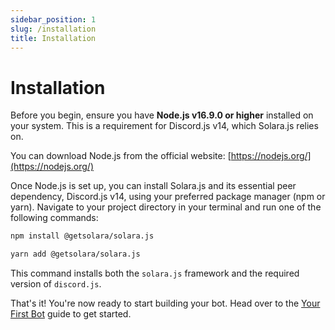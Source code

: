 ```yaml
---
sidebar_position: 1
slug: /installation
title: Installation
---
```


# Installation

Before you begin, ensure you have **Node.js v16.9.0 or higher** installed on your system. This is a requirement for Discord.js v14, which Solara.js relies on.

You can download Node.js from the official website: [https://nodejs.org/](https://nodejs.org/)

Once Node.js is set up, you can install Solara.js and its essential peer dependency, Discord.js v14, using your preferred package manager (npm or yarn). Navigate to your project directory in your terminal and run one of the following commands:

```bash title="Using npm"
npm install @getsolara/solara.js 
```

```bash title="Using yarn"
yarn add @getsolara/solara.js 
```

This command installs both the `solara.js` framework and the required version of `discord.js`.

That's it! You're now ready to start building your bot. Head over to the [Your First Bot](./first-bot) guide to get started.
